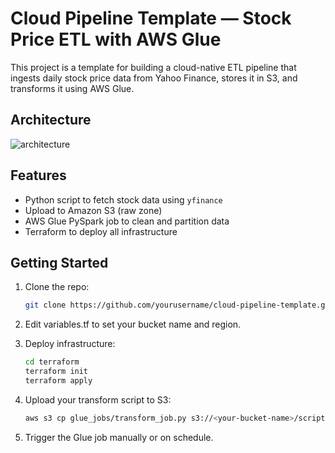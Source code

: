 # Cloud Pipeline Template — Stock Price ETL with AWS Glue

This project is a template for building a cloud-native ETL pipeline that ingests daily stock price data from Yahoo Finance, stores it in S3, and transforms it using AWS Glue.

## Architecture

![architecture](architecture_diagram.png)

## Features

- Python script to fetch stock data using `yfinance`
- Upload to Amazon S3 (raw zone)
- AWS Glue PySpark job to clean and partition data
- Terraform to deploy all infrastructure

## Getting Started

1. Clone the repo:
   ```bash
   git clone https://github.com/yourusername/cloud-pipeline-template.git
   ```
2. Edit variables.tf to set your bucket name and region.

3. Deploy infrastructure:
    ```bash
    cd terraform
    terraform init
    terraform apply
    ```
4. Upload your transform script to S3:
    ```bash
    aws s3 cp glue_jobs/transform_job.py s3://<your-bucket-name>/scripts/
    ```
5. Trigger the Glue job manually or on schedule.
